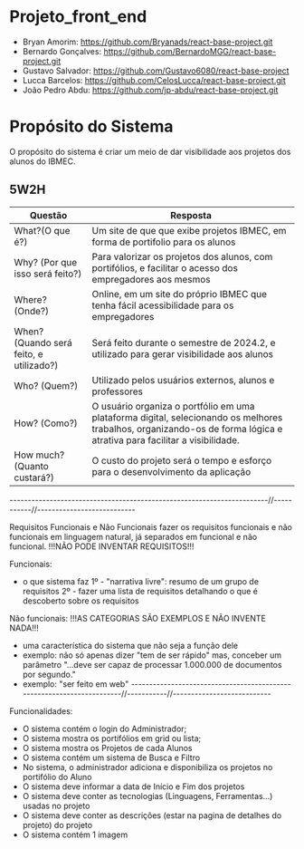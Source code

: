 # Projeto_front_end

- Bryan Amorim: https://github.com/Bryanads/react-base-project.git
- Bernardo Gonçalves: https://github.com/BernardoMGG/react-base-project.git
- Gustavo Salvador: https://github.com/Gustavo6080/react-base-project
- Lucca Barcelos: https://github.com/CelosLucca/react-base-project.git
- João Pedro Abdu: https://github.com/jp-abdu/react-base-project.git

# Propósito do Sistema

O propósito do sistema é criar um meio de dar visibilidade aos projetos dos alunos do IBMEC.

## 5W2H

|Questão|Resposta|
|-------|--------|
|What?(O que é?)|Um site de que que exibe projetos IBMEC, em forma de portifolio para os alunos | 
|Why? (Por que isso será feito?)|Para valorizar os projetos dos alunos, com portifólios, e facilitar o acesso dos empregadores aos mesmos |
|Where? (Onde?)|Online, em um site do próprio IBMEC que tenha fácil acessibilidade para os empregadores |
|When? (Quando será feito, e utilizado?)|Será feito durante o semestre de 2024.2, e utilizado para gerar visibilidade aos alunos|
|Who? (Quem?)|Utilizado pelos usuários externos, alunos e professores|
|How? (Como?)|O usuário organiza o portfólio em uma plataforma digital, selecionando os melhores trabalhos, organizando-os de forma lógica e atrativa para facilitar a visibilidade.|
|How much? (Quanto custará?)|O custo do projeto será o tempo e esforço para o desenvolvimento da aplicação|

-----------------------------------------------------------------------//-----------//---------------------------

Requisitos Funcionais e Não Funcionais
fazer os requisitos funcionais e não funcionais em linguagem natural, já separados em funcional e não funcional. !!!NÃO PODE INVENTAR REQUISITOS!!!

Funcionais: 
- o que sistema faz
1º - "narrativa livre": resumo de um grupo de requisitos
2º - fazer uma lista de requisitos detalhando o que é descoberto sobre os requisitos

Não funcionais:
!!!AS CATEGORIAS SÃO EXEMPLOS E NÃO INVENTE NADA!!!
- uma característica do sistema que não seja a função dele
- exemplo: não só apenas dizer "tem de ser rápido" mas, conceber um parâmetro "...deve ser capaz de processar 1.000.000 de documentos por segundo."
- exemplo: "ser feito em web"
-----------------------------------------------------------------------//-----------//---------------------------

Funcionalidades:
- O sistema contém o login do Administrador;
- O sistema mostra os portifólios em grid ou lista;
- O sistema mostra os Projetos de cada Alunos
- O sistema contém um sistema de Busca e Filtro 
- No sistema, o administrador adiciona e disponibiliza os projetos no portifólio do Aluno
- O sistema deve informar a data de Início e Fim dos projetos
- O sistema deve conter as tecnologias (Linguagens, Ferramentas...) usadas no projeto
- O sistema deve conter as descrições (estar na pagina de detalhes do projeto) do projeto
- O sistema contém 1 imagem
